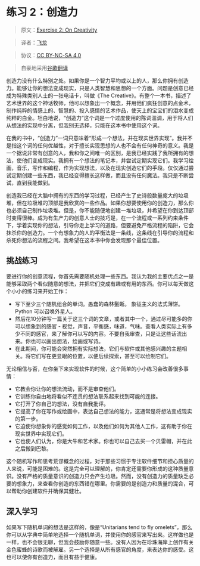 # 练习 2：创造力

> 原文：[Exercise 2: On Creativity](https://learncodethehardway.org/more-python-book/ex2.html)

> 译者：[飞龙](https://github.com/wizardforcel)

> 协议：[CC BY-NC-SA 4.0](http://creativecommons.org/licenses/by-nc-sa/4.0/)

> 自豪地采用[谷歌翻译](https://translate.google.cn/)

创造力没有什么特别之处。如果你是一个智力平均或以上的人，那么你拥有创造力。能够让你的想法变成现实，只是人类智慧和思想的一个方面。问题是创意已经成为特殊类别人士的一张电话卡，叫做《The Creative》。有整个一本书，描述了艺术世界的这个神话牧师，他可以想象出一个概念，并用他们疯狂创意的点金术，制作纯粹的情感上的、智慧的、投入感情的艺术作品，使天上的宝宝们的泪水变成纯粹的白金。坦白地说，“创造力”这个词是一个过度使用的陈词滥调，用于将人们从想法的实现中分离，但我别无选择，只能在这本书中使用这个词。

在我的书中，“创造力”一词只意味着“形成一个想法，并在现实世界实现”。我并不是指这个词的任何优越性，对于擅长实现思想的人也不会有任何神奇的意义。我是一个据说非常有创意的人，我和你之间唯一的区别，是我已经实践了我所拥有的想法，使他们变成现实。我拥有一个想法的笔记本，并尝试定期实现它们。我学习绘画，音乐，写作和编程，作为实现想法，以及在现实创造它们的手段。仅仅通过尝试定期创建一些东西，我已经变得擅长这样做，而且没有任何魔法。我只是不断尝试，直到我能做到。

创造我已经在大脑中拥有的东西的学习过程，已经产生了史诗般数量庞大的垃圾堆，但在垃圾堆的顶部是我欣赏的一些作品。如果你想要使用你的创造力，那么你也必须自己制作垃圾堆。但是，你不能随便地创建一堆垃圾，并希望在你到达顶部时变得很棒。成为有生产力的创意人士的技巧是，在一个流程或一系列约束条件下，学着实现你的想法，引导你走上学习的道路，但要避免严格流程的陷阱，它会抹杀你的创造力。一个有想象力的人的平衡法是一条线，这条线在引导你的流程和杀死你想法的流程之间。我希望在这本书中你会发现那个最佳位置。


## 挑战练习

要进行你的创意流程，你首先需要随机处理一些东西。我认为我的主要优点之一是能够采取两个看似随意的想法，并把它们变成有趣或有用的东西。你可以每天做这个小小的练习来开始工作：

+   写下至少三个随机组合的单词。愚蠢的森林鬣蜥。 象征主义的法式薄饼。Python 可以召唤外星人。
+   然后花10分钟写一篇关于这三个词的文章，或者其中一个，通过尽可能多的你可以想象到的感官 - 视觉，声音，平衡感，味道，气味。查看人类实际上有多少不同的感官，来了解你可以写的内容。不要自我审查，只是让这些话流出来。你也可以画出想法，绘画或写诗。
+   在此期间，你可能会突然拥有实际想法，它们与软件或其他感兴趣的主题相关。将它们写在更显眼的位置，以便后续探索，甚至可以绘制它们。

无论相信与否，在你坐下来实现软件的时候，这个简单的小小练习会改善很多事情：

+   它教会你让你的想法流动，而不是审查他们。
+   它训练你自由地将看似不连贯的想法联系起来找到可能的连接。
+   它打开了你自己的想法，没有自我批评。
+   它提高了你在写作或绘画中，表达自己想法的能力，这通常是将想法变成现实的第一步。
+   它迫使你想象你的感觉如何工作，以及他们如何为其他人工作，这有助于你在现实世界中实现它们。
+   它也使人们认为，你是大牛和艺术家。你也可以自己去买一个贝雷帽，并在此之后搬到巴黎。

这个随机写作和思考荒谬概念的过程，对于那些习惯于专注软件细节和担心质量的人来说，可能是困难的。这是完全可以理解的，你肯定还需要你形成的这种质量意识。没有严格的质量意识的创造力只会产生垃圾。然而，没有创造力的质量缺乏必要的想象力，来查看你创造的东西错在哪里。你需要的是创造力和质量的混合，可以帮助你创建软件并确保其健壮。

## 深入学习

如果写下随机单词的想法是这样的，像是“Unitarians tend to fly omelets”，那么你可以从字典中简单地选择一个随机单词，并使用你的感官来写出来。这样做也是一样，也不会很无聊，但我会鼓励你随意一些。没有人因为在珍珠海岸上创作有关金色蜜蜂的诗歌而被解雇。另一个选择是从所有感官的角度，来表达你的感受。这也可以使你有创造力，而且有益于健康。
